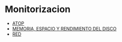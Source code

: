 # Monitorizacion

- [ATOP](atop.md)
- [MEMORIA, ESPACIO Y RENDIMIENTO DEL DISCO](discos.md)
- [RED](red.md)
